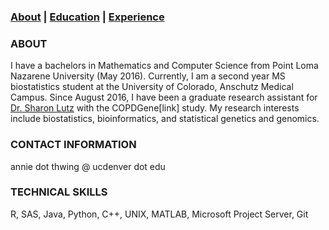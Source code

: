 ### [About](https://athwing.github.io)  |  [Education](https://athwing.github.io/education) |  [Experience](https://athwing.github.io/experience)

### ABOUT
I have a bachelors in Mathematics and Computer Science from Point Loma Nazarene University (May 2016). Currently, I am a second year MS biostatistics student at the University of Colorado, Anschutz Medical Campus. Since August 2016, I have been a graduate research assistant for [Dr. Sharon Lutz](https://sharonlutz.github.io/) with the COPDGene[link] study.  My research interests include biostatistics, bioinformatics, and statistical genetics and genomics.

### CONTACT INFORMATION
annie dot thwing @ ucdenver dot edu

### TECHNICAL SKILLS
R, SAS, Java, Python, C++, UNIX, MATLAB, Microsoft Project Server, Git
